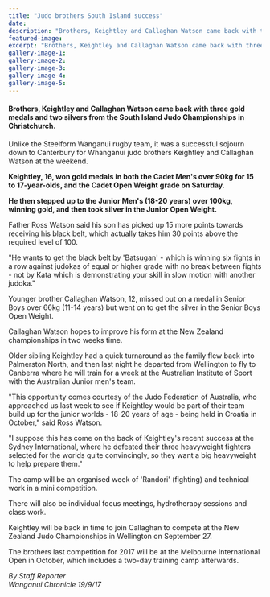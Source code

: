 ```yaml
---
title: "Judo brothers South Island success"
date: 
description: "Brothers, Keightley and Callaghan Watson came back with three gold medals and two silvers from the South Island Judo Championships in Christchurch..."
featured-image: 
excerpt: "Brothers, Keightley and Callaghan Watson came back with three gold medals and two silvers from the South Island Judo Championships in Christchurch."
gallery-image-1: 
gallery-image-2: 
gallery-image-3: 
gallery-image-4: 
gallery-image-5: 
---
```


<h4 class="element element-paragraph">Brothers, Keightley and Callaghan Watson came back with three gold medals and two silvers from the South Island Judo Championships in Christchurch.</h4>
<p class="element element-paragraph">Unlike the Steelform Wanganui rugby team, it was a successful sojourn down to Canterbury for Whanganui judo brothers Keightley and Callaghan Watson at the weekend.</p>
<p class="element element-paragraph"><strong>Keightley, 16, won gold medals in both the Cadet Men's over 90kg for 15 to 17-year-olds, and the Cadet Open Weight grade on Saturday.</strong></p>
<p class="element element-paragraph"><strong>He then stepped up to the Junior Men's (18-20 years) over 100kg, winning gold, and then took silver in the Junior Open Weight.</strong></p>
<p class="element element-paragraph">Father Ross Watson said his son has picked up 15 more points towards receiving his black belt, which actually takes him 30 points above the required level of 100.</p>
<p class="element element-paragraph">"He wants to get the black belt by 'Batsugan' - which is winning six fights in a row against judokas of equal or higher grade with no break between fights - not by Kata which is demonstrating your skill in slow motion with another judoka."</p>
<p class="element element-paragraph">Younger brother Callaghan Watson, 12, missed out on a medal in Senior Boys over 66kg (11-14 years) but went on to get the silver in the Senior Boys Open Weight.</p>
<p class="element element-paragraph">Callaghan Watson hopes to improve his form at the New Zealand championships in two weeks time.</p>
<p class="element element-paragraph">Older sibling Keightley had a quick turnaround as the family flew back into Palmerston North, and then last night he departed from Wellington to fly to Canberra where he will train for a week at the Australian Institute of Sport with the Australian Junior men's team.</p>
<p class="element element-paragraph">"This opportunity comes courtesy of the Judo Federation of Australia, who approached us last week to see if Keightley would be part of their team build up for the junior worlds - 18-20 years of age - being held in Croatia in October," said Ross Watson.</p>
<p class="element element-paragraph">"I suppose this has come on the back of Keightley's recent success at the Sydney International, where he defeated their three heavyweight fighters selected for the worlds quite convincingly, so they want a big heavyweight to help prepare them."</p>
<p class="element element-paragraph">The camp will be an organised week of 'Randori' (fighting) and technical work in a mini competition.</p>
<p class="element element-paragraph">There will also be individual focus meetings, hydrotherapy sessions and class work.</p>
<p class="element element-paragraph">Keightley will be back in time to join Callaghan to compete at the New Zealand Judo Championships in Wellington on September 27.</p>
<p class="element element-paragraph">The brothers last competition for 2017 will be at the Melbourne International Open in October, which includes a two-day training camp afterwards.</p>
<p class="element element-paragraph"><em>By Staff Reporter</em><br /><em>Wanganui Chronicle 19/9/17</em></p>

